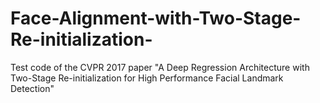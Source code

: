 # Face-Alignment-with-Two-Stage-Re-initialization-
Test code of the CVPR 2017 paper "A Deep Regression Architecture with Two-Stage Re-initialization for High Performance Facial Landmark Detection"
